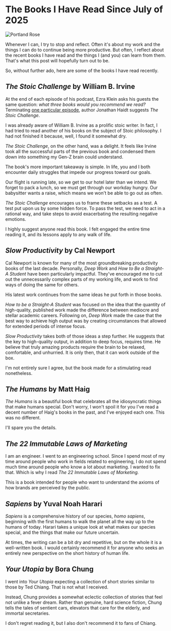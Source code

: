 # The Books I Have Read Since July of 2025

![Portland Rose](/images/portland_rose.png)

Whenever I can, I try to stop and reflect.
Often it's about my work and the things I can do to continue being more productive.
But often, I reflect about the recent books I have read and the things I (and you) can learn from them.
That's what this post will hopefully turn out to be. 

So, without further ado, here are some of the books I have read recently.

## _The Stoic Challenge_ by William B. Irvine

At the end of each episode of his podcast, Ezra Klein asks his guests the same question: _what three books would you recommend we read?_
Terminating [one particular episode](https://pca.st/q3l0grkv), author Jonathan Haidt suggests _The Stoic Challenge_.

I was already aware of William B. Irvine as a prolific stoic writer. 
In fact, I had tried to read another of his books on the subject of Stoic philosophy.
I had not finished it because, well, I found it somewhat dry.

_The Stoic Challenge_, on the other hand, was a delight.
It feels like Irvine took all the successful parts of the previous book and condensed them down into something my Gen-Z brain could understand.

The book's more important takeaway is simple.
In life, you and I both encounter daily struggles that impede our progress toward our goals.

Our flight is running late, so we get to our hotel later than we intend.
We forget to pack a lunch, so we must get through our workday hungry.
Our babysitter wants a raise, which means we won't be able to go out as often.

_The Stoic Challenge_ encourages us to frame these setbacks as a test.
A test put upon us by some hidden force.
To pass the test, we need to act in a rational way, and take steps to avoid exacerbating the resulting negative emotions.

I highly suggest anyone read this book.
I felt engaged the entire time reading it, and its lessons apply to any walk of life.

## _Slow Productivity_ by Cal Newport

Cal Newport is known for many of the most groundbreaking productivity books of the last decade.
Personally, _Deep Work_ and _How to Be a Straight-A Student_ have been particularly impactful.
They've encouraged me to cut out the unnecessarily complex parts of my working life, and work to find ways of doing the same for others.

His latest work continues from the same ideas he put forth in those books.

_How to be a Straight-A Student_ was focused on the idea that the quantity of high-quality, published work made the difference between mediocre and stellar academic careers.
Following on, _Deep Work_ made the case that the best way to achieve high output was by creating circumstances that allowed for extended periods of intense focus.

_Slow Productivity_ takes both of those ideas a step further.
He suggests that the key to high-quality output, in addition to deep focus, requires time.
He believe that truly amazing products require the brain to be relaxed, comfortable, and unhurried.
It is only then, that it can work outside of the box.

I'm not entirely sure I agree, but the book made for a stimulating read nonetheless.

## _The Humans_ by Matt Haig

_The Humans_ is a beautiful book that celebrates all the idiosyncratic things that make humans special.
Don't worry, I won't spoil it for you
I've read a decent number of Haig's books in the past, and I've enjoyed each one.
This was no different.

I'll spare you the details.

## _The 22 Immutable Laws of Marketing_

I am an engineer.
I went to an engineering school.
Since I spend most of my time around people who work in fields related to engineering, I do not spend much time around people who know a lot about marketing.
I wanted to fix that. Which is why I read _The 22 Immutable Laws of Marketing._

This is a book intended for people who want to understand the axioms of how brands are perceived by the public.

## _Sapiens_ by Yuval Noah Harari

_Sapiens_ is a comprehensive history of our species, _homo sapiens_, beginning with the first humans to walk the planet all the way up to the humans of today.
Harari takes a unique look at what makes our species special, and the things that make our future uncertain.

At times, the writing can be a bit dry and repetitive, but on the whole it is a well-written book.
I would certainly recommend it for anyone who seeks an entirely new perspective on the short history of human life.

## _Your Utopia_ by Bora Chung

I went into _Your Utopia_ expecting a collection of short stories similar to those by Ted Chiang.
That is not what I received.

Instead, Chung provides a somewhat eclectic collection of stories that feel not unlike a fever dream.
Rather than genuine, hard science fiction, Chung tells the tales of sentient cars, elevators that care for the elderly, and immortal secretaries.

I don't regret reading it, but I also don't recommend it to fans of Chiang.
